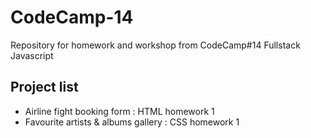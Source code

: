 # CodeCamp-14
Repository for homework and workshop from CodeCamp#14 Fullstack Javascript

## Project list 
- Airline fight booking form : HTML homework 1 
- Favourite artists & albums gallery : CSS homework 1 
